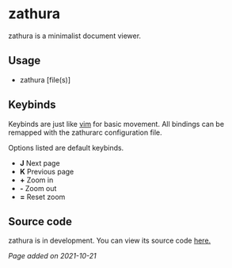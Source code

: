 # zathura
zathura is a minimalist document viewer.

## Usage
- zathura [file(s)]

## Keybinds
Keybinds are just like [vim](../main/vim.html) for basic movement. All bindings
can be remapped with the zathurarc configuration file.

Options listed are default keybinds.

- **J** Next page
- **K** Previous page
- **+** Zoom in
- **-** Zoom out
- **=** Reset zoom

## Source code
zathura is in development. You can view its source code
[here.](https://github.com/pwmt/zathura)

*Page added on 2021-10-21*

